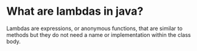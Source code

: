 # What are lambdas in java?
Lambdas are expressions, or anonymous functions, that are similar to methods but they do not need a name or implementation within the class body.